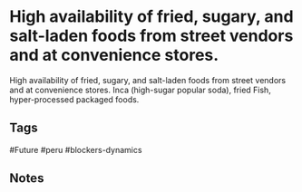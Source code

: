 # High availability of fried, sugary, and salt-laden foods from street vendors and at convenience stores.

High availability of fried, sugary, and salt-laden foods from street vendors and at convenience stores. Inca (high-sugar popular soda), fried Fish, hyper-processed packaged foods.

## Tags
#Future #peru #blockers-dynamics

## Notes
<!-- Add your notes here -->
